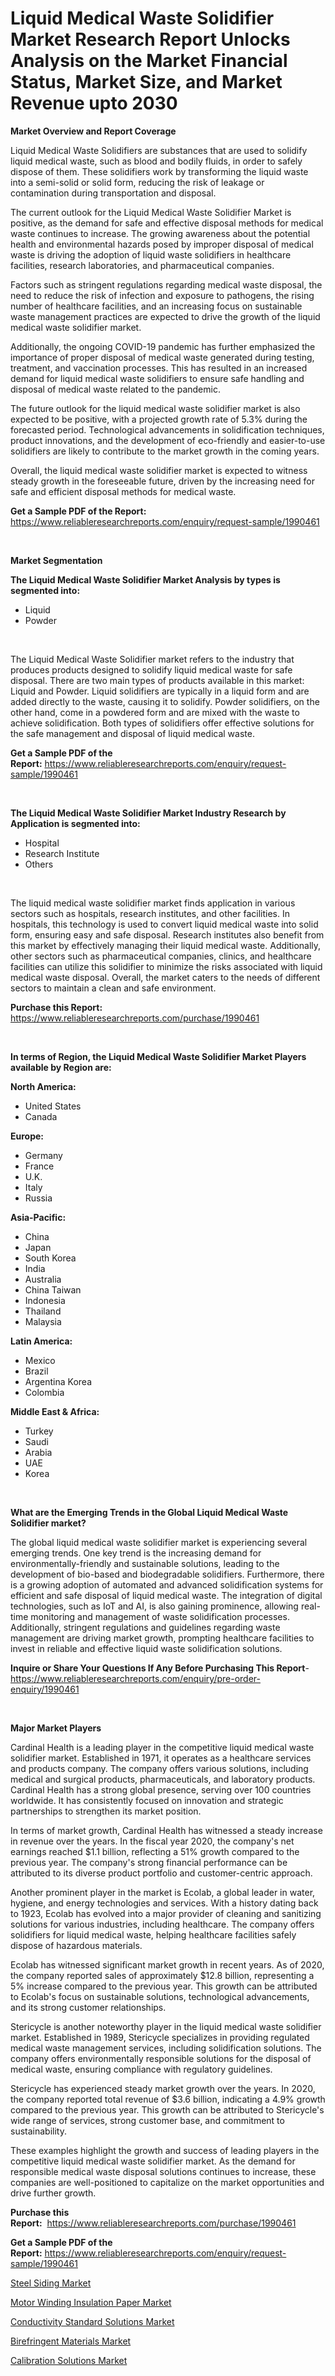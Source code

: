 <p><h1>Liquid Medical Waste Solidifier Market Research Report Unlocks Analysis on the Market Financial Status, Market Size, and Market Revenue upto 2030</h1></p><p><strong>Market Overview and Report Coverage</strong></p>
<p><p>Liquid Medical Waste Solidifiers are substances that are used to solidify liquid medical waste, such as blood and bodily fluids, in order to safely dispose of them. These solidifiers work by transforming the liquid waste into a semi-solid or solid form, reducing the risk of leakage or contamination during transportation and disposal.</p><p>The current outlook for the Liquid Medical Waste Solidifier Market is positive, as the demand for safe and effective disposal methods for medical waste continues to increase. The growing awareness about the potential health and environmental hazards posed by improper disposal of medical waste is driving the adoption of liquid waste solidifiers in healthcare facilities, research laboratories, and pharmaceutical companies.</p><p>Factors such as stringent regulations regarding medical waste disposal, the need to reduce the risk of infection and exposure to pathogens, the rising number of healthcare facilities, and an increasing focus on sustainable waste management practices are expected to drive the growth of the liquid medical waste solidifier market.</p><p>Additionally, the ongoing COVID-19 pandemic has further emphasized the importance of proper disposal of medical waste generated during testing, treatment, and vaccination processes. This has resulted in an increased demand for liquid medical waste solidifiers to ensure safe handling and disposal of medical waste related to the pandemic.</p><p>The future outlook for the liquid medical waste solidifier market is also expected to be positive, with a projected growth rate of 5.3% during the forecasted period. Technological advancements in solidification techniques, product innovations, and the development of eco-friendly and easier-to-use solidifiers are likely to contribute to the market growth in the coming years.</p><p>Overall, the liquid medical waste solidifier market is expected to witness steady growth in the foreseeable future, driven by the increasing need for safe and efficient disposal methods for medical waste.</p></p>
<p><strong>Get a Sample PDF of the Report:</strong> <a href="https://www.reliableresearchreports.com/enquiry/request-sample/1990461">https://www.reliableresearchreports.com/enquiry/request-sample/1990461</a></p>
<p>&nbsp;</p>
<p><strong>Market Segmentation</strong></p>
<p><strong>The Liquid Medical Waste Solidifier Market Analysis by types is segmented into:</strong></p>
<p><ul><li>Liquid</li><li>Powder</li></ul></p>
<p>&nbsp;</p>
<p><p>The Liquid Medical Waste Solidifier market refers to the industry that produces products designed to solidify liquid medical waste for safe disposal. There are two main types of products available in this market: Liquid and Powder. Liquid solidifiers are typically in a liquid form and are added directly to the waste, causing it to solidify. Powder solidifiers, on the other hand, come in a powdered form and are mixed with the waste to achieve solidification. Both types of solidifiers offer effective solutions for the safe management and disposal of liquid medical waste.</p></p>
<p><strong>Get a Sample PDF of the Report:</strong>&nbsp;<a href="https://www.reliableresearchreports.com/enquiry/request-sample/1990461">https://www.reliableresearchreports.com/enquiry/request-sample/1990461</a></p>
<p>&nbsp;</p>
<p><strong>The Liquid Medical Waste Solidifier Market Industry Research by Application is segmented into:</strong></p>
<p><ul><li>Hospital</li><li>Research Institute</li><li>Others</li></ul></p>
<p>&nbsp;</p>
<p><p>The liquid medical waste solidifier market finds application in various sectors such as hospitals, research institutes, and other facilities. In hospitals, this technology is used to convert liquid medical waste into solid form, ensuring easy and safe disposal. Research institutes also benefit from this market by effectively managing their liquid medical waste. Additionally, other sectors such as pharmaceutical companies, clinics, and healthcare facilities can utilize this solidifier to minimize the risks associated with liquid medical waste disposal. Overall, the market caters to the needs of different sectors to maintain a clean and safe environment.</p></p>
<p><strong>Purchase this Report:</strong>&nbsp; <a href="https://www.reliableresearchreports.com/purchase/1990461">https://www.reliableresearchreports.com/purchase/1990461</a></p>
<p>&nbsp;</p>
<p><strong>In terms of Region, the Liquid Medical Waste Solidifier Market Players available by Region are:</strong></p>
<p>
    <p> <strong> North America: </strong>
        <ul>
            <li>United States</li>
            <li>Canada</li>
        </ul>
        </p> 
    <p> <strong> Europe: </strong>
        <ul>
            <li>Germany</li>
            <li>France</li>
            <li>U.K.</li>
            <li>Italy</li>
            <li>Russia</li>
        </ul>
        </p> 
    <p> <strong> Asia-Pacific: </strong>
        <ul>
            <li>China</li>
            <li>Japan</li>
            <li>South Korea</li>
            <li>India</li>
            <li>Australia</li>
            <li>China Taiwan</li>
            <li>Indonesia</li>
            <li>Thailand</li>
            <li>Malaysia</li>
        </ul>
        </p> 
    <p> <strong> Latin America: </strong>
        <ul>
            <li>Mexico</li>
            <li>Brazil</li>
            <li>Argentina Korea</li>
            <li>Colombia</li>
        </ul>
        </p> 
    <p> <strong> Middle East & Africa: </strong>
        <ul>
            <li>Turkey</li>
            <li>Saudi</li>
            <li>Arabia</li>
            <li>UAE</li>
            <li>Korea</li>
        </ul>
    </p>
    </p>
<p>&nbsp;</p>
<p><strong>What are the Emerging Trends in the Global Liquid Medical Waste Solidifier market?</strong></p>
<p><p>The global liquid medical waste solidifier market is experiencing several emerging trends. One key trend is the increasing demand for environmentally-friendly and sustainable solutions, leading to the development of bio-based and biodegradable solidifiers. Furthermore, there is a growing adoption of automated and advanced solidification systems for efficient and safe disposal of liquid medical waste. The integration of digital technologies, such as IoT and AI, is also gaining prominence, allowing real-time monitoring and management of waste solidification processes. Additionally, stringent regulations and guidelines regarding waste management are driving market growth, prompting healthcare facilities to invest in reliable and effective liquid waste solidification solutions.</p></p>
<p><strong>Inquire or Share Your Questions If Any Before Purchasing This Report</strong>- <a href="https://www.reliableresearchreports.com/enquiry/pre-order-enquiry/1990461">https://www.reliableresearchreports.com/enquiry/pre-order-enquiry/1990461</a></p>
<p>&nbsp;</p>
<p><strong>Major Market Players</strong></p>
<p><p>Cardinal Health is a leading player in the competitive liquid medical waste solidifier market. Established in 1971, it operates as a healthcare services and products company. The company offers various solutions, including medical and surgical products, pharmaceuticals, and laboratory products. Cardinal Health has a strong global presence, serving over 100 countries worldwide. It has consistently focused on innovation and strategic partnerships to strengthen its market position.</p><p>In terms of market growth, Cardinal Health has witnessed a steady increase in revenue over the years. In the fiscal year 2020, the company's net earnings reached $1.1 billion, reflecting a 51% growth compared to the previous year. The company's strong financial performance can be attributed to its diverse product portfolio and customer-centric approach.</p><p>Another prominent player in the market is Ecolab, a global leader in water, hygiene, and energy technologies and services. With a history dating back to 1923, Ecolab has evolved into a major provider of cleaning and sanitizing solutions for various industries, including healthcare. The company offers solidifiers for liquid medical waste, helping healthcare facilities safely dispose of hazardous materials.</p><p>Ecolab has witnessed significant market growth in recent years. As of 2020, the company reported sales of approximately $12.8 billion, representing a 5% increase compared to the previous year. This growth can be attributed to Ecolab's focus on sustainable solutions, technological advancements, and its strong customer relationships.</p><p>Stericycle is another noteworthy player in the liquid medical waste solidifier market. Established in 1989, Stericycle specializes in providing regulated medical waste management services, including solidification solutions. The company offers environmentally responsible solutions for the disposal of medical waste, ensuring compliance with regulatory guidelines.</p><p>Stericycle has experienced steady market growth over the years. In 2020, the company reported total revenue of $3.6 billion, indicating a 4.9% growth compared to the previous year. This growth can be attributed to Stericycle's wide range of services, strong customer base, and commitment to sustainability.</p><p>These examples highlight the growth and success of leading players in the competitive liquid medical waste solidifier market. As the demand for responsible medical waste disposal solutions continues to increase, these companies are well-positioned to capitalize on the market opportunities and drive further growth.</p></p>
<p><strong>Purchase this Report:</strong>&nbsp;&nbsp;<a href="https://www.reliableresearchreports.com/purchase/1990461">https://www.reliableresearchreports.com/purchase/1990461</a></p>
<p></p>
<p><strong>Get a Sample PDF of the Report:</strong>&nbsp;<a href="https://www.reliableresearchreports.com/enquiry/request-sample/1990461">https://www.reliableresearchreports.com/enquiry/request-sample/1990461</a></p>
<p><p><a href="https://github.com/rahu1503/Market-Research-Report-List-1/blob/main/steel-siding-market.md">Steel Siding Market</a></p><p><a href="https://github.com/rahu1501/Market-Research-Report-List-1/blob/main/motor-winding-insulation-paper-market.md">Motor Winding Insulation Paper Market</a></p><p><a href="https://github.com/rahu1506/Market-Research-Report-List-1/blob/main/conductivity-standard-solutions-market.md">Conductivity Standard Solutions Market</a></p><p><a href="https://github.com/rahu1502/Market-Research-Report-List-1/blob/main/birefringent-materials-market.md">Birefringent Materials Market</a></p><p><a href="https://github.com/rahu1505/Market-Research-Report-List-1/blob/main/calibration-solutions-market.md">Calibration Solutions Market</a></p></p>